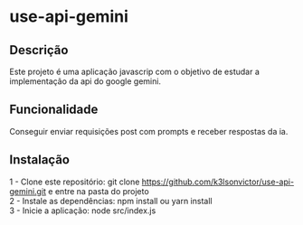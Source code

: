 # use-api-gemini

## Descrição
Este projeto é uma aplicação javascrip com o objetivo de estudar a implementação da api do google gemini.

## Funcionalidade
Conseguir enviar requisições post com prompts e receber respostas da ia.

## Instalação
1 - Clone este repositório: git clone https://github.com/k3lsonvictor/use-api-gemini.git e entre na pasta do projeto  
2 - Instale as dependências: npm install ou yarn install  
3 - Inicie a aplicação: node src/index.js  
